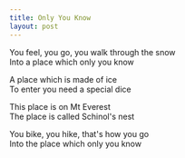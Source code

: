 ```yaml
---
title: Only You Know
layout: post
---
```


You feel, you go, you walk through the snow  
Into a place which only you know

A place which is made of ice  
To enter you need a special dice

This place is on Mt Everest  
The place is called Schinol's nest

You bike, you hike, that's how you go  
Into the place which only you know
